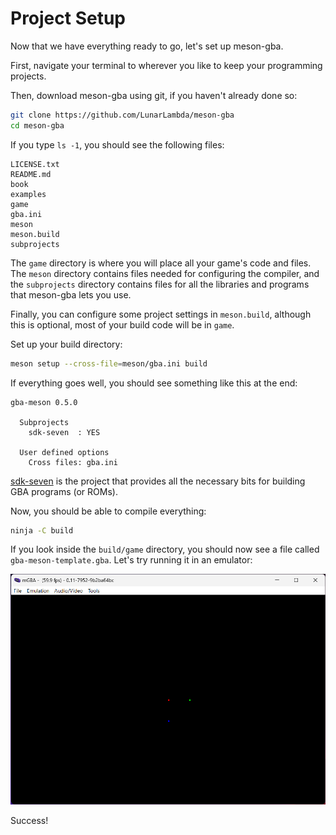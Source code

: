 # Project Setup

Now that we have everything ready to go, let's set up meson-gba.

First, navigate your terminal to wherever you like to keep your programming projects.

Then, download meson-gba using git, if you haven't already done so:

```sh
git clone https://github.com/LunarLambda/meson-gba
cd meson-gba
```

If you type `ls -1`, you should see the following files:

```
LICENSE.txt
README.md
book
examples
game
gba.ini
meson
meson.build
subprojects
```

The `game` directory is where you will place all your game's code and files. The `meson` directory contains files needed for configuring the compiler, and the `subprojects` directory contains files for all the libraries and programs that meson-gba lets you use.

Finally, you can configure some project settings in `meson.build`, although this is optional, most of your build code will be in `game`.

Set up your build directory:

```sh
meson setup --cross-file=meson/gba.ini build
```

If everything goes well, you should see something like this at the end:

```
gba-meson 0.5.0

  Subprojects
	sdk-seven  : YES

  User defined options
    Cross files: gba.ini
```

[sdk-seven](https://github.com/LunarLambda/sdk-seven) is the project that provides all the necessary bits for building GBA programs (or ROMs).

Now, you should be able to compile everything:

```sh
ninja -C build
```

If you look inside the `build/game` directory, you should now see a file called `gba-meson-template.gba`. Let's try running it in an emulator:

![Success!](./img/first.png)

Success!
